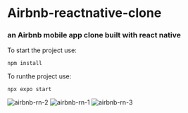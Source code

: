 # Airbnb-reactnative-clone
<h3>an Airbnb mobile app clone built with react native</h3>

To start the project use:
```shell
npm install
```

To runthe project use:
```shell
npx expo start
```
![airbnb-rn-2](https://github.com/Ham12-3/Airbnb-reactnative-clone/assets/93613316/26525132-7d14-4642-83aa-e38a551c14c5)
![airbnb-rn-1](https://github.com/Ham12-3/Airbnb-reactnative-clone/assets/93613316/4934c640-acee-4d85-99ef-039292d8e91c)
![airbnb-rn-3](https://github.com/Ham12-3/Airbnb-reactnative-clone/assets/93613316/684ef3f1-cbb2-4f3a-b724-09fb0c76359c)
